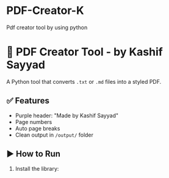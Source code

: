 # PDF-Creator-K
Pdf creator tool by using python
# 📄 PDF Creator Tool - by Kashif Sayyad

A Python tool that converts `.txt` or `.md` files into a styled PDF.

## ✅ Features
- Purple header: "Made by Kashif Sayyad"
- Page numbers
- Auto page breaks
- Clean output in `/output/` folder

## ▶️ How to Run

1. Install the library:
